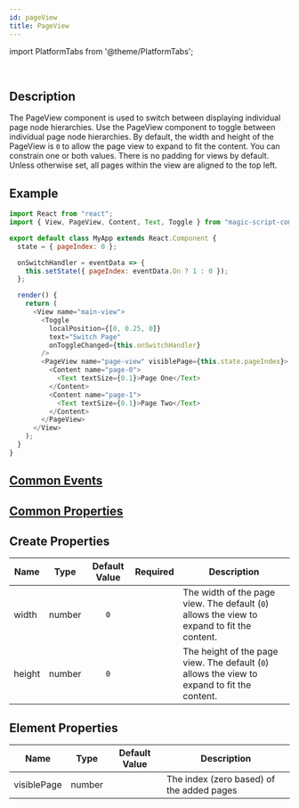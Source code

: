 ```yaml
---
id: pageView
title: PageView
---
```


import PlatformTabs from '@theme/PlatformTabs';

<PlatformTabs component='pageview' />​

## Description

The PageView component is used to switch between displaying individual page node hierarchies. Use the PageView component to toggle between individual page node hierarchies. By default, the width and height of the PageView is `0` to allow the page view to expand to fit the content. You can constrain one or both values. There is no padding for views by default. Unless otherwise set, all pages within the view are aligned to the top left.

## Example

```javascript
import React from "react";
import { View, PageView, Content, Text, Toggle } from "magic-script-components";

export default class MyApp extends React.Component {
  state = { pageIndex: 0 };

  onSwitchHandler = eventData => {
    this.setState({ pageIndex: eventData.On ? 1 : 0 });
  };

  render() {
    return (
      <View name="main-view">
        <Toggle
          localPosition={[0, 0.25, 0]}
          text="Switch Page"
          onToggleChanged={this.onSwitchHandler}
        />
        <PageView name="page-view" visiblePage={this.state.pageIndex}>
          <Content name="page-0">
            <Text textSize={0.1}>Page One</Text>
          </Content>
          <Content name="page-1">
            <Text textSize={0.1}>Page Two</Text>
          </Content>
        </PageView>
      </View>
    );
  }
}
```

## [Common Events](../events/CommonEvents.md)

## [Common Properties](../types/Properties.md)

## Create Properties

| Name   | Type   | Default Value | Required | Description                                                                                  |
| ------ | ------ | :-----------: | :------: | -------------------------------------------------------------------------------------------- |
| width  | number |      `0`      |          | The width of the page view. The default (`0`) allows the view to expand to fit the content.  |
| height | number |      `0`      |          | The height of the page view. The default (`0`) allows the view to expand to fit the content. |

## Element Properties

| Name        | Type   | Default Value | Description                               |
| ----------- | ------ | :-----------: | ----------------------------------------- |
| visiblePage | number |               | The index (zero based) of the added pages |
